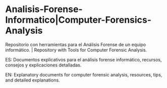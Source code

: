 # Analisis-Forense-Informatico|Computer-Forensics-Analysis
Repositorio con herramientas para el Análisis Forense de un equipo informático. | Repository with Tools for Computer Forensic Analysis.

ES: Documentos explicativos para el análisis forense informático, recursos, consejos y explicaciones detalladas.

EN: Explanatory documents for computer forensic analysis, resources, tips, and detailed explanations.
